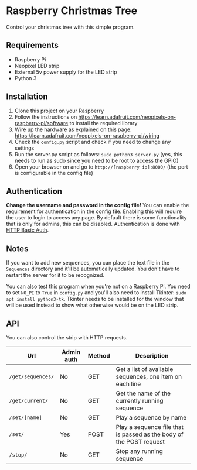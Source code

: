 # Raspberry Christmas Tree
Control your christmas tree with this simple program.

## Requirements
- Raspberry Pi
- Neopixel LED strip
- External 5v power supply for the LED strip
- Python 3

## Installation
1. Clone this project on your Raspberry
2. Follow the instructions on https://learn.adafruit.com/neopixels-on-raspberry-pi/software to install the required library
3. Wire up the hardware as explained on this page: https://learn.adafruit.com/neopixels-on-raspberry-pi/wiring
4. Check the `config.py` script and check if you need to change any settings
5. Run the server.py script as follows: `sudo python3 server.py` (yes, this needs to run as sudo since you need to be root to access the GPIO)
6. Open your browser on and go to `http://[raspberry ip]:8000/` (the port is configurable in the config file)

## Authentication
__Change the username and password in the config file!__
You can enable the requirement for authentication in the config file. Enabling this will require the user to login to access any page. By default there is some functionality that is only for admins, this can be disabled. Authentication is done with [HTTP Basic Auth](https://en.wikipedia.org/wiki/Basic_access_authentication).

## Notes
If you want to add new sequences, you can place the text file in the `Sequences` directory and it'll be automatically updated. You don't have to restart the server for it to be recognized.

You can also test this program when you're not on a Raspberry Pi. You need to set `NO_PI` to `True` in `config.py` and you'll also need to install Tkinter: `sudo apt install python3-tk`. Tkinter needs to be installed for the window that will be used instead to show what otherwise would be on the LED strip.

## API
You can also control the strip with HTTP requests.

| Url              | Admin auth  | Method    | Description |
|------------------|----------------|-----------|-------------|
|`/get/sequences/` | No             | GET       | Get a list of available sequences, one item on each line |
|`/get/current/`   | No             | GET       | Get the name of the currently running sequence |
|`/set/[name]`     | No             | GET       | Play a sequence by name |
|`/set/`           | Yes            | POST      | Play a sequence file that is passed as the body of the POST request |
|`/stop/`          | No             | GET       | Stop any running sequence |